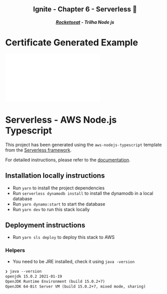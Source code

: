 <h2 align="center">Ignite - Chapter 6 - Serverless 🚀</h2>
<h5 align="center"><a href="https://rocketseat.com.br/" >Rocketseat</a> - Trilha Node js</h5>

# Certificate Generated Example

![Certificate Example](certificateExample.pdf)

# Serverless - AWS Node.js Typescript

This project has been generated using the `aws-nodejs-typescript` template from the [Serverless framework](https://www.serverless.com/).

For detailed instructions, please refer to the [documentation](https://www.serverless.com/framework/docs/providers/aws/).

## Installation locally instructions

- Run `yarn` to install the project dependencies
- Run `serverless dynamodb install` to install the dynamodb in a local database
- Run `yarn dynamo:start` to start the database
- Run `yarn dev` to run this stack locally

## Deployment instructions

- Run `yarn sls deploy` to deploy this stack to AWS

### Helpers

- You need to be JRE installed, check it using `java -version`

```
❯ java --version
openjdk 15.0.2 2021-01-19
OpenJDK Runtime Environment (build 15.0.2+7)
OpenJDK 64-Bit Server VM (build 15.0.2+7, mixed mode, sharing)
```